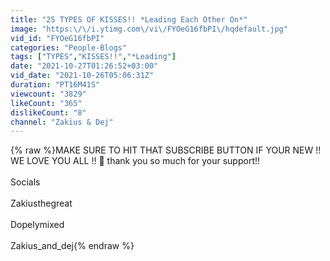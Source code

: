 ```yaml
---
title: "25 TYPES OF KISSES!! *Leading Each Other On*"
image: "https:\/\/i.ytimg.com\/vi\/FYOeG16fbPI\/hqdefault.jpg"
vid_id: "FYOeG16fbPI"
categories: "People-Blogs"
tags: ["TYPES","KISSES!!","*Leading"]
date: "2021-10-27T01:26:52+03:00"
vid_date: "2021-10-26T05:06:31Z"
duration: "PT16M41S"
viewcount: "3829"
likeCount: "365"
dislikeCount: "8"
channel: "Zakius & Dej"
---
```

{% raw %}MAKE SURE TO HIT THAT SUBSCRIBE BUTTON IF YOUR NEW !! WE LOVE YOU ALL !! 🤍 thank you so much for your support!! <br /><br />Socials <br /><br />Zakiusthegreat <br /><br />Dopelymixed <br /><br />Zakius_and_dej{% endraw %}
